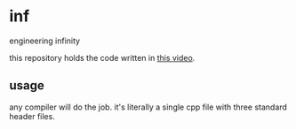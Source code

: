 # inf
engineering infinity

this repository holds the code written in [this video](https://www.youtube.com/watch?v=zy1l1SLJDo4&feature=youtu.be).

## usage
any compiler will do the job. it's literally a single cpp file with three standard header files.
